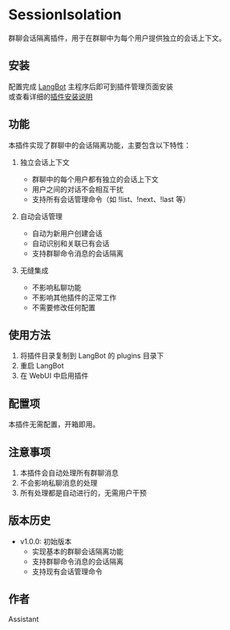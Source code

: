 # SessionIsolation

群聊会话隔离插件，用于在群聊中为每个用户提供独立的会话上下文。

## 安装

配置完成 [LangBot](https://github.com/RockChinQ/LangBot) 主程序后即可到插件管理页面安装  
或查看详细的[插件安装说明](https://docs.langbot.app/plugin/plugin-intro.html#%E6%8F%92%E4%BB%B6%E7%94%A8%E6%B3%95)

## 功能

本插件实现了群聊中的会话隔离功能，主要包含以下特性：

1. 独立会话上下文
   - 群聊中的每个用户都有独立的会话上下文
   - 用户之间的对话不会相互干扰
   - 支持所有会话管理命令（如 !list、!next、!last 等）

2. 自动会话管理
   - 自动为新用户创建会话
   - 自动识别和关联已有会话
   - 支持群聊命令消息的会话隔离

3. 无缝集成
   - 不影响私聊功能
   - 不影响其他插件的正常工作
   - 不需要修改任何配置

## 使用方法

1. 将插件目录复制到 LangBot 的 plugins 目录下
2. 重启 LangBot
3. 在 WebUI 中启用插件

## 配置项

本插件无需配置，开箱即用。

## 注意事项

1. 本插件会自动处理所有群聊消息
2. 不会影响私聊消息的处理
3. 所有处理都是自动进行的，无需用户干预

## 版本历史

- v1.0.0: 初始版本
  - 实现基本的群聊会话隔离功能
  - 支持群聊命令消息的会话隔离
  - 支持现有会话管理命令

## 作者

Assistant 